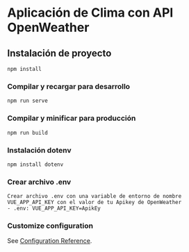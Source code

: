 # Aplicación de Clima con API OpenWeather

## Instalación de proyecto
```
npm install
```

### Compilar y recargar para desarrollo
```
npm run serve
```

### Compilar y minificar para producción
```
npm run build
```

### Instalación dotenv
```
npm install dotenv
```

### Crear archivo .env
```
Crear archivo .env con una variable de entorno de nombre VUE_APP_API_KEY con el valor de tu Apikey de OpenWeather
- .env: VUE_APP_API_KEY=ApikEy
```

### Customize configuration
See [Configuration Reference](https://cli.vuejs.org/config/).
